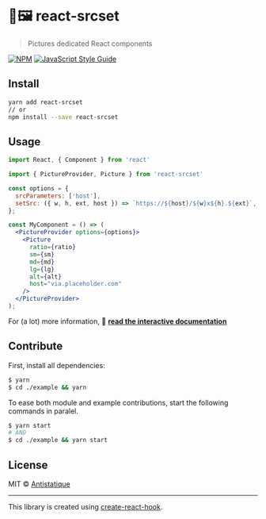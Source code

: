 # 📐🖼️ react-srcset

> Pictures dedicated React components

[![NPM](https://img.shields.io/npm/v/react-srcset.svg)](https://www.npmjs.com/package/react-srcset) [![JavaScript Style Guide](https://img.shields.io/badge/code_style-standard-brightgreen.svg)](https://standardjs.com)

## Install

```bash
yarn add react-srcset
// or
npm install --save react-srcset
```

## Usage

```jsx
import React, { Component } from 'react'

import { PictureProvider, Picture } from 'react-srcset'

const options = {
  srcParameters: ['host'],
  setSrc: ({ w, h, ext, host }) => `https://${host}/${w}x${h}.${ext}`,
};

const MyComponent = () => (
  <PictureProvider options={options}>
    <Picture
      ratio={ratio}
      sm={sm}
      md={md}
      lg={lg}
      alt={alt}
      host="via.placeholder.com"
    />
  </PictureProvider>
);
```



For (a lot) more information, 📗 **[read the interactive documentation](https://antistatique.github.io/react-srcset)**



## Contribute

First, install all dependencies:

```bash
$ yarn
$ cd ./example && yarn
```

To ease both module and example contributions, start the following commands in paralel.

```bash
$ yarn start
# AND
$ cd ./example && yarn start
```

## License

MIT © [Antistatique](https://github.com/Antistatique)

---

This library is created using [create-react-hook](https://github.com/hermanya/create-react-hook).

